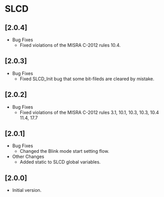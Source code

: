 # SLCD

## [2.0.4]

- Bug Fixes
  - Fixed violations of the MISRA C-2012 rules 10.4.

## [2.0.3]

- Bug Fixes
  - Fixed SLCD_Init bug that some bit-fileds are cleared by mistake.

## [2.0.2]

- Bug Fixes
  - Fixed violations of the MISRA C-2012 rules 3.1, 10.1, 10.3, 10.3, 10.4
    11.4, 17.7

## [2.0.1]

- Bug Fixes
  - Changed the Blink mode start setting flow.
- Other Changes
  - Added static to SLCD global variables.

## [2.0.0]

- Initial version.
